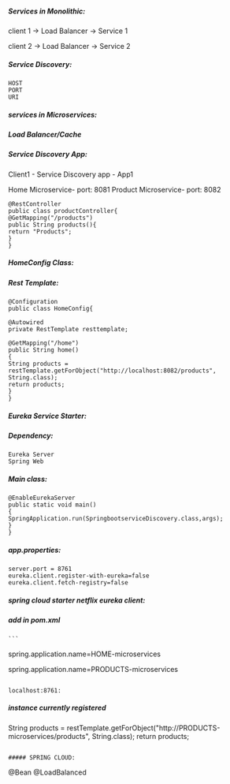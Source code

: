 

##### Services in Monolithic:

client 1 -> Load Balancer -> Service 1

client 2 -> Load Balancer -> Service 2

##### Service Discovery:
```
HOST 
PORT
URI
```

##### services in Microservices:

##### Load Balancer/Cache

##### Service Discovery App:

Client1 -  Service Discovery app - App1


Home Microservice- port: 8081
Product Microservice- port: 8082

```
@RestController 
public class productController{
@GetMapping("/products")
public String products(){
return "Products";
}
}
```

##### HomeConfig Class:

##### Rest Template:

```
@Configuration
public class HomeConfig{

@Autowired
private RestTemplate resttemplate;

@GetMapping("/home")
public String home()
{
String products = restTemplate.getForObject("http://localhost:8082/products", String.class);
return products;
}
}
```
##### Eureka Service Starter:

##### Dependency:
```
Eureka Server
Spring Web
```
##### Main class:
```
@EnableEurekaServer
public static void main()
{
SpringApplication.run(SpringbootserviceDiscovery.class,args);
}
}
```
##### app.properties:
```
server.port = 8761
eureka.client.register-with-eureka=false
eureka.client.fetch-registry=false
```

##### spring cloud starter netflix eureka client:


##### add in pom.xml
	```
spring.application.name=HOME-microservices

spring.application.name=PRODUCTS-microservices
```

localhost:8761:
```
##### instance currently registered

String products = restTemplate.getForObject("http://PRODUCTS-microservices/products", String.class);
return products;
```

##### SPRING CLOUD:

```
@Bean
@LoadBalanced
```













